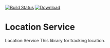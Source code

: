 [![Build Status](https://dev.azure.com/appdevper/Library/_apis/build/status/app-devper.LocationService?branchName=master)](https://dev.azure.com/appdevper/Library/_build/latest?definitionId=6&branchName=master) [ ![Download](https://api.bintray.com/packages/appdevper/maven/location-service/images/download.svg) ](https://bintray.com/appdevper/maven/location-service/_latestVersion)

Location Service
===================
Location Service This library for tracking location.
